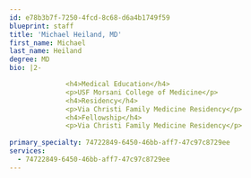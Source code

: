 ```yaml
---
id: e78b3b7f-7250-4fcd-8c68-d6a4b1749f59
blueprint: staff
title: 'Michael Heiland, MD'
first_name: Michael
last_name: Heiland
degree: MD
bio: |2-

              <h4>Medical Education</h4>
              <p>USF Morsani College of Medicine</p>
              <h4>Residency</h4>
              <p>Via Christi Family Medicine Residency</p>
              <h4>Fellowship</h4>
              <p>Via Christi Family Medicine Residency</p>
          
primary_specialty: 74722849-6450-46bb-aff7-47c97c8729ee
services:
  - 74722849-6450-46bb-aff7-47c97c8729ee
---
```


